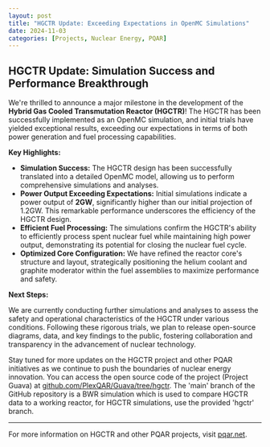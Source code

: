 ```yaml
---
layout: post
title: "HGCTR Update: Exceeding Expectations in OpenMC Simulations"
date: 2024-11-03
categories: [Projects, Nuclear Energy, PQAR]
---
```


## HGCTR Update: Simulation Success and Performance Breakthrough

We're thrilled to announce a major milestone in the development of the **Hybrid Gas Cooled Transmutation Reactor (HGCTR)**!  The HGCTR has been successfully implemented as an OpenMC simulation, and initial trials have yielded exceptional results, exceeding our expectations in terms of both power generation and fuel processing capabilities.

**Key Highlights:**

* **Simulation Success:** The HGCTR design has been successfully translated into a detailed OpenMC model, allowing us to perform comprehensive simulations and analyses.
* **Power Output Exceeding Expectations:**  Initial simulations indicate a power output of **2GW**, significantly higher than our initial projection of 1.2GW. This remarkable performance underscores the efficiency of the HGCTR design.
* **Efficient Fuel Processing:** The simulations confirm the HGCTR's ability to efficiently process spent nuclear fuel while maintaining high power output, demonstrating its potential for closing the nuclear fuel cycle.
* **Optimized Core Configuration:** We have refined the reactor core's structure and layout, strategically positioning the helium coolant and graphite moderator within the fuel assemblies to maximize performance and safety.

**Next Steps:**

We are currently conducting further simulations and analyses to assess the safety and operational characteristics of the HGCTR under various conditions.  Following these rigorous trials, we plan to release open-source diagrams, data, and key findings to the public, fostering collaboration and transparency in the advancement of nuclear technology.

Stay tuned for more updates on the HGCTR project and other PQAR initiatives as we continue to push the boundaries of nuclear energy innovation. You can access the open source code of the project (Project Guava) at [github.com/PlexQAR/Guava/tree/hgctr](https://github.com/PlexQAR/Guava/tree/hgctr). The 'main' branch of the GitHub repository is a BWR simulation which is used to compare HGCTR data to a working reactor, for HGCTR simulations, use the provided 'hgctr' branch.

---

For more information on HGCTR and other PQAR projects, visit [pqar.net](https://pqar.net).
